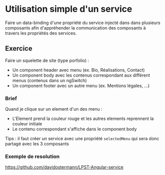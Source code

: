 # Utilisation simple d'un service

Faire un data-binding d'une propriété du service injecté dans dans plusieurs composants afin d'appréhender la communication des composants à travers les propriétés des services.

## Exercice

Faire un squelette de site (type porfolio) :

* Un component header avec menu (ex. Bio, Réalisations, Contact)
* Un component body avec les contenus correspondant aux différent menus (contenus dans un ngSwitch)
* Un component footer avec un autre menu (ex. Mentions légales, ...)

### Brief

Quand je clique sur un element d'un des menu :

* L'Element prend la couleur rouge et les autres elements reprennent la couleur initiale
* Le contenu correspondant s'affiche dans le component body

Tips : il faut créer un service avec une propriété `selectedMenu` qui sera donc partagé avec les 3 composants

### Exemple de resolution

https://github.com/davidostermann/LPST-Angular-service
